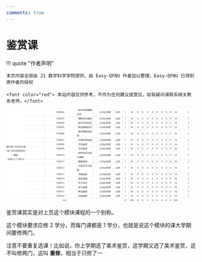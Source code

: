 ```yaml
---
comments: true
---
```


# 鉴赏课

!!! quote "作者声明"

    本页内容全部由 21 数学科学学院提供，由 Easy-QFNU 作者加以整理，Easy-QFNU 已得到原作者的授权
    
    <font color="red"> 本站内容仅供参考，不作为任何建议或意见，如有疑问请联系相关教务老师。</font>

![image-20240718194737441](image-20240718194737441.png)

鉴赏课其实是对上页这个模块课程的一个别称。

这个模块要求应修 2 学分，而每门课都是 1 学分，也就是说这个模块的课大学期间要修两门。

注意不要重复选课！比如说，你上学期选了美术鉴赏，这学期又选了美术鉴赏，这不叫修两门，这叫 **重修**，相当于只修了一
